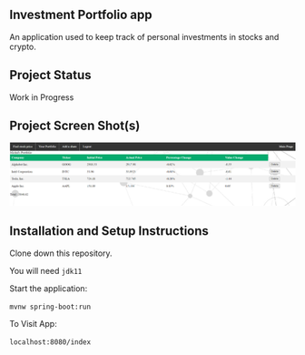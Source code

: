 ## Investment Portfolio app

An application used to keep track of personal investments in stocks and crypto.

## Project Status
Work in Progress

## Project Screen Shot(s)
![Alt text](/src/main/resources/static/images/Portfolio-Page.png?raw=true "Portfolio Page")
## Installation and Setup Instructions

Clone down this repository.

You will need `jdk11`

Start the application:

`mvnw spring-boot:run` 

To Visit App:

`localhost:8080/index`
